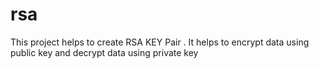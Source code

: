 # rsa
This project helps to create RSA KEY Pair . It helps to encrypt data using public key and decrypt data using private key
